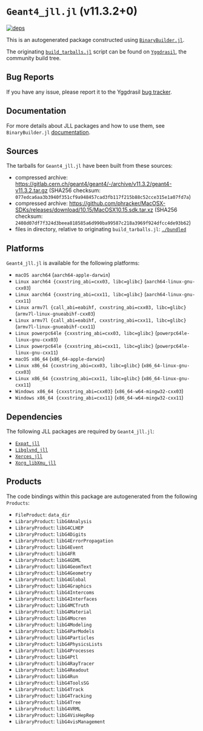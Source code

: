 # `Geant4_jll.jl` (v11.3.2+0)

[![deps](https://juliahub.com/docs/Geant4_jll/deps.svg)](https://juliahub.com/ui/Packages/General/Geant4_jll/)

This is an autogenerated package constructed using [`BinaryBuilder.jl`](https://github.com/JuliaPackaging/BinaryBuilder.jl).

The originating [`build_tarballs.jl`](https://github.com/JuliaPackaging/Yggdrasil/blob/b3e7b9565a7146e78f90173e25d9285227e3eb30/G/Geant4/build_tarballs.jl) script can be found on [`Yggdrasil`](https://github.com/JuliaPackaging/Yggdrasil/), the community build tree.

## Bug Reports

If you have any issue, please report it to the Yggdrasil [bug tracker](https://github.com/JuliaPackaging/Yggdrasil/issues).

## Documentation

For more details about JLL packages and how to use them, see `BinaryBuilder.jl` [documentation](https://docs.binarybuilder.org/stable/jll/).

## Sources

The tarballs for `Geant4_jll.jl` have been built from these sources:

* compressed archive: https://gitlab.cern.ch/geant4/geant4/-/archive/v11.3.2/geant4-v11.3.2.tar.gz (SHA256 checksum: `077edca6aa3b3940f351cf9a948457cad3fb117f215b88c52cce315e1a07fd7a`)
* compressed archive: https://github.com/phracker/MacOSX-SDKs/releases/download/10.15/MacOSX10.15.sdk.tar.xz (SHA256 checksum: `2408d07df7f324d3beea818585a6d990ba99587c218a3969f924dfcc4de93b62`)
* files in directory, relative to originating `build_tarballs.jl`: [`./bundled`](https://github.com/JuliaPackaging/Yggdrasil/tree/b3e7b9565a7146e78f90173e25d9285227e3eb30/G/Geant4/bundled)

## Platforms

`Geant4_jll.jl` is available for the following platforms:

* `macOS aarch64` (`aarch64-apple-darwin`)
* `Linux aarch64 {cxxstring_abi=cxx03, libc=glibc}` (`aarch64-linux-gnu-cxx03`)
* `Linux aarch64 {cxxstring_abi=cxx11, libc=glibc}` (`aarch64-linux-gnu-cxx11`)
* `Linux armv7l {call_abi=eabihf, cxxstring_abi=cxx03, libc=glibc}` (`armv7l-linux-gnueabihf-cxx03`)
* `Linux armv7l {call_abi=eabihf, cxxstring_abi=cxx11, libc=glibc}` (`armv7l-linux-gnueabihf-cxx11`)
* `Linux powerpc64le {cxxstring_abi=cxx03, libc=glibc}` (`powerpc64le-linux-gnu-cxx03`)
* `Linux powerpc64le {cxxstring_abi=cxx11, libc=glibc}` (`powerpc64le-linux-gnu-cxx11`)
* `macOS x86_64` (`x86_64-apple-darwin`)
* `Linux x86_64 {cxxstring_abi=cxx03, libc=glibc}` (`x86_64-linux-gnu-cxx03`)
* `Linux x86_64 {cxxstring_abi=cxx11, libc=glibc}` (`x86_64-linux-gnu-cxx11`)
* `Windows x86_64 {cxxstring_abi=cxx03}` (`x86_64-w64-mingw32-cxx03`)
* `Windows x86_64 {cxxstring_abi=cxx11}` (`x86_64-w64-mingw32-cxx11`)

## Dependencies

The following JLL packages are required by `Geant4_jll.jl`:

* [`Expat_jll`](https://github.com/JuliaBinaryWrappers/Expat_jll.jl)
* [`Libglvnd_jll`](https://github.com/JuliaBinaryWrappers/Libglvnd_jll.jl)
* [`Xerces_jll`](https://github.com/JuliaBinaryWrappers/Xerces_jll.jl)
* [`Xorg_libXmu_jll`](https://github.com/JuliaBinaryWrappers/Xorg_libXmu_jll.jl)

## Products

The code bindings within this package are autogenerated from the following `Products`:

* `FileProduct`: `data_dir`
* `LibraryProduct`: `libG4Analysis`
* `LibraryProduct`: `libG4CLHEP`
* `LibraryProduct`: `libG4Digits`
* `LibraryProduct`: `libG4ErrorPropagation`
* `LibraryProduct`: `libG4Event`
* `LibraryProduct`: `libG4FR`
* `LibraryProduct`: `libG4GDML`
* `LibraryProduct`: `libG4GeomText`
* `LibraryProduct`: `libG4Geometry`
* `LibraryProduct`: `libG4Global`
* `LibraryProduct`: `libG4Graphics`
* `LibraryProduct`: `libG4Intercoms`
* `LibraryProduct`: `libG4Interfaces`
* `LibraryProduct`: `libG4MCTruth`
* `LibraryProduct`: `libG4Material`
* `LibraryProduct`: `libG4Mocren`
* `LibraryProduct`: `libG4Modeling`
* `LibraryProduct`: `libG4ParModels`
* `LibraryProduct`: `libG4Particles`
* `LibraryProduct`: `libG4PhysicsLists`
* `LibraryProduct`: `libG4Processes`
* `LibraryProduct`: `libG4Ptl`
* `LibraryProduct`: `libG4RayTracer`
* `LibraryProduct`: `libG4Readout`
* `LibraryProduct`: `libG4Run`
* `LibraryProduct`: `libG4ToolsSG`
* `LibraryProduct`: `libG4Track`
* `LibraryProduct`: `libG4Tracking`
* `LibraryProduct`: `libG4Tree`
* `LibraryProduct`: `libG4VRML`
* `LibraryProduct`: `libG4VisHepRep`
* `LibraryProduct`: `libG4visManagement`
